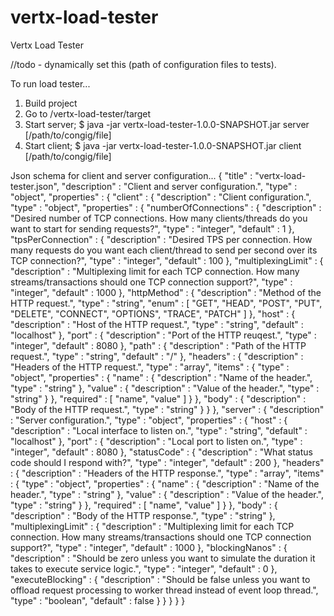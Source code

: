 # vertx-load-tester
Vertx Load Tester

//todo - dynamically set this (path of configuration files to tests).

To run load tester...
1. Build project
2. Go to /vertx-load-tester/target
3. Start server; $ java -jar vertx-load-tester-1.0.0-SNAPSHOT.jar server [/path/to/congig/file]
4. Start client; $ java -jar vertx-load-tester-1.0.0-SNAPSHOT.jar client [/path/to/congig/file]

Json schema for client and server configuration...
{
  "title" : "vertx-load-tester.json",
  "description" : "Client and server configuration.",
  "type" : "object",
  "properties" : {
    "client" : {
      "description" : "Client configuration.",
      "type" : "object",
      "properties" : {
        "numberOfConnections" : {
          "description" : "Desired number of TCP connections. How many clients/threads do you want to start for sending requests?",
          "type" : "integer",
          "default" : 1
        },
        "tpsPerConnection" : {
          "description" : "Desired TPS per connection. How many requests do you want each client/thread to send per second over its TCP connection?",
          "type" : "integer",
          "default" : 100
        },
        "multiplexingLimit" : {
          "description" : "Multiplexing limit for each TCP connection. How many streams/transactions should one TCP connection support?",
          "type" : "integer",
          "default" : 1000
        },
        "httpMethod" : {
          "description" : "Method of the HTTP request.",
          "type" : "string",
          "enum" : [ "GET", "HEAD", "POST", "PUT", "DELETE", "CONNECT", "OPTIONS", "TRACE", "PATCH" ]
        },
        "host" : {
          "description" : "Host of the HTTP request.",
          "type" : "string",
          "default" : "localhost"
        },
        "port" : {
          "description" : "Port of the HTTP reuqest.",
          "type" : "integer",
          "default" : 8080
        },
        "path" : {
          "description" : "Path of the HTTP request.",
          "type" : "string",
          "default" : "/"
        },
        "headers" : {
          "description" : "Headers of the HTTP request.",
          "type" : "array",
          "items" : {
            "type" : "object",
            "properties" : {
              "name" : {
                "description" : "Name of the header.",
                "type" : "string"
              },
              "value" : {
                "description" : "Value of the header.",
                "type" : "string"
              }
            },
            "required" : [ "name", "value" ]
          }
        },
        "body" : {
          "description" : "Body of the HTTP request.",
          "type" : "string"
        }
      }
    },
    "server" : {
      "description" : "Server configuration.",
      "type" : "object",
      "properties" : {
        "host" : {
          "description" : "Local interface to listen on.",
          "type" : "string",
          "default" : "localhost"
        },
        "port" : {
          "description" : "Local port to listen on.",
          "type" : "integer",
          "default" : 8080
        },
        "statusCode" : {
          "description" : "What status code should I respond with?",
          "type" : "integer",
          "default" : 200
        },
        "headers" : {
          "description" : "Headers of the HTTP response.",
          "type" : "array",
          "items" : {
            "type" : "object",
            "properties" : {
              "name" : {
                "description" : "Name of the header.",
                "type" : "string"
              },
              "value" : {
                "description" : "Value of the header.",
                "type" : "string"
              }
            },
            "required" : [ "name", "value" ]
          }
        },
        "body" : {
          "description" : "Body of the HTTP response.",
          "type" : "string"
        },
        "multiplexingLimit" : {
          "description" : "Multiplexing limit for each TCP connection. How many streams/transactions should one TCP connection support?",
          "type" : "integer",
          "default" : 1000
        },
        "blockingNanos" : {
          "description" : "Should be zero unless you want to simulate the duration it takes to execute service logic.",
          "type" : "integer",
          "default" : 0
        },
        "executeBlocking" : {
          "description" : "Should be false unless you want to offload request processing to worker thread instead of event loop thread.",
          "type" : "boolean",
          "default" : false
        }
      }
    }
  }
}